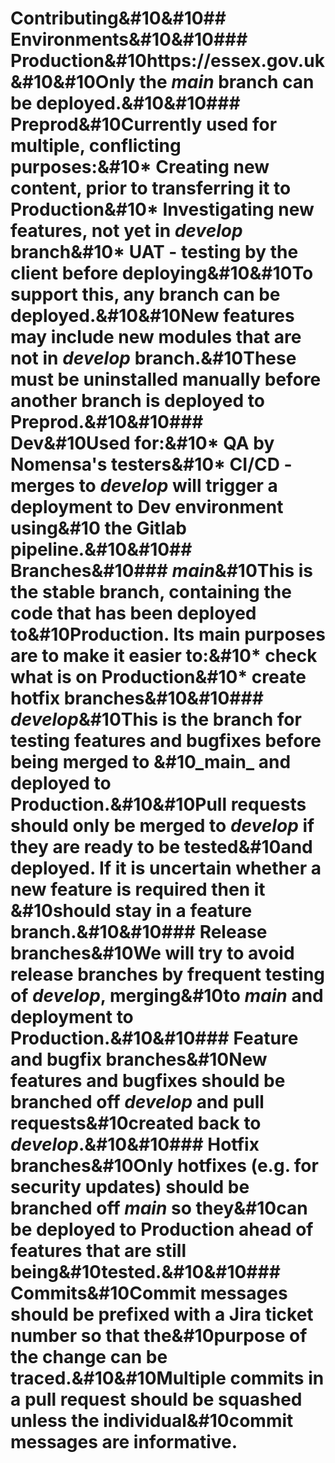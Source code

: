 # Contributing&#10&#10## Environments&#10&#10### Production&#10https://essex.gov.uk&#10&#10Only the _main_ branch can be deployed.&#10&#10### Preprod&#10Currently used for multiple, conflicting purposes:&#10* Creating new content, prior to transferring it to Production&#10* Investigating new features, not yet in _develop_ branch&#10* UAT - testing by the client before deploying&#10&#10To support this, any branch can be deployed.&#10&#10New features may include new modules that are not in _develop_ branch.&#10These must be uninstalled manually before another branch is deployed to Preprod.&#10&#10### Dev&#10Used for:&#10* QA by Nomensa's testers&#10* CI/CD - merges to _develop_ will trigger a deployment to Dev environment using&#10  the Gitlab pipeline.&#10&#10## Branches&#10### _main_&#10This is the stable branch, containing the code that has been deployed to&#10Production. Its main purposes are to make it easier to:&#10* check what is on Production&#10* create hotfix branches&#10&#10### _develop_&#10This is the branch for testing features and bugfixes before being merged to &#10_main_ and deployed to Production.&#10&#10Pull requests should only be merged to _develop_ if they are ready to be tested&#10and deployed. If it is uncertain whether a new feature is required then it &#10should stay in a feature branch.&#10&#10### Release branches&#10We will try to avoid release branches by frequent testing of _develop_, merging&#10to _main_ and deployment to Production.&#10&#10### Feature and bugfix branches&#10New features and bugfixes should be branched off _develop_ and pull requests&#10created back to _develop_.&#10&#10### Hotfix branches&#10Only hotfixes (e.g. for security updates) should be branched off _main_ so they&#10can be deployed to Production ahead of features that are still being&#10tested.&#10&#10### Commits&#10Commit messages should be prefixed with a Jira ticket number so that the&#10purpose of the change can be traced.&#10&#10Multiple commits in a pull request should be squashed unless the individual&#10commit messages are informative.